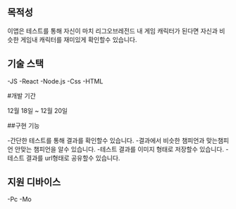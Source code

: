 ## 목적성

이앱은 테스트를 통해 자신이 마치 리그오브레전드 내 게임 캐릭터가 된다면 자신과 비슷한 게임내 캐릭터를 재미있게 확인할수 있습니다.

## 기술 스택

-JS
-React
-Node.js
-Css
-HTML

#개발 기간

12월 18일 ~ 12월 20일

##구현 기능

-간단한 테스트를 통해 결과를 확인할수 있습니다. 
-결과에서 비슷한 챔피언과 맞는챔피언 안맞는 챔피언을 알수 있습니다. 
-테스트 결과를 이미지 형태로 저장할수 있습니다. -테스트 결과를 url형태로 공유할수 있습니다.

## 지원 디바이스

-Pc
-Mo
